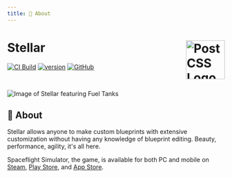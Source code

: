 ```yaml
---
title: 🤔 About
---
```


# Stellar [<img src="https://stellarbeta.web.app/android-chrome-512x512.png" alt="PostCSS Logo" width="90" height="90" align="right">](https://github.com/tresabhi/stellar)

[![CI Build](https://github.com/tresabhi/stellar/actions/workflows/ci-build.yml/badge.svg)](https://github.com/tresabhi/stellar/actions/workflows/ci-build.yml)
[![version](https://img.shields.io/github/package-json/v/tresabhi/stellar)](https://github.com/tresabhi/stellar/blob/main/package.json)
[![GitHub](https://img.shields.io/github/license/tresabhi/stellar)](https://github.com/tresabhi/stellar/blob/main/LICENSE)

<br>

![Image of Stellar featuring Fuel Tanks](https://user-images.githubusercontent.com/43380238/189721254-951f9c8c-addd-4844-a09b-091f3cf83274.png)

## 🤔 About

Stellar allows anyone to make custom blueprints with extensive customization without having any knowledge of blueprint editing. Beauty, performance, agility, it's all here.

Spaceflight Simulator, the game, is available for both PC and mobile on [Steam](https://store.steampowered.com/app/1718870/), [Play Store](https://play.google.com/store/apps/details?id=com.StefMorojna.SpaceflightSimulator), and [App Store](https://apps.apple.com/us/app/id1308057272).

